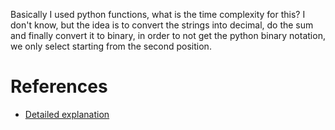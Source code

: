 
Basically I used python functions, what is the time complexity for this? I don't know, but the idea is to convert the strings into decimal, do the sum and finally convert it to binary, in order to not get the python binary notation, we only select starting from the second position.

# References 

- [Detailed explanation](https://leetcode.com/problems/add-binary/solutions/1679423/well-detailed-explaination-java-c-python-easy-for-mind-to-accept-it/)